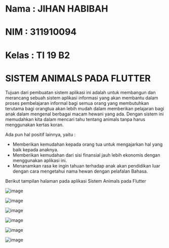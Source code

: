 # Nama : JIHAN HABIBAH
# NIM : 311910094
# Kelas : TI 19 B2

# SISTEM ANIMALS PADA FLUTTER

Tujuan dari pembuatan sistem aplikasi ini adalah untuk membangun dan merancang sebuah sistem aplikasi informasi yang akan membantu dalam proses pembelajaran informal bagi semua orang yang membutuhkan terutama bagi orangtua akan lebih mudah dalam memberikan pelajaran bagi anak dalam mengenal
berbagai macam hewani yang ada. Dengan sistem ini memudahkan kita dalam mencari tahu tentang animals tanpa harus menggunakan kertas koran.

Ada pun hal positif lainnya, yaitu : 
- Memberikan kemudahan kepada orang tua untuk mengajarkan hal yang baik kepada anaknya.
- Memberikan kemudahan dari sisi finansial jauh lebih ekonomis dengan menggunakan aplikasi ini. 
- Menanamkan rasa ke ingin tahuan terhadap anak akan pendidikan luar
dengan cara mengetahui nama hewan dengan pelafalan Bahasa.

Berikut tampilan halaman pada aplikasi Sistem Animals pada Flutter

![image](https://user-images.githubusercontent.com/81526294/177712699-7d6c9739-9054-4d3b-8b69-6c101fdd0eaf.png)

![image](https://user-images.githubusercontent.com/81526294/177712735-7fb4374e-45a8-476b-baf7-3442fcf79020.png)

![image](https://user-images.githubusercontent.com/81526294/177712758-3aebfc40-a522-43a0-ab68-522f35f12fc7.png)

![image](https://user-images.githubusercontent.com/81526294/177712777-672887d9-95f1-47f2-8717-b4257a925124.png)

![image](https://user-images.githubusercontent.com/81526294/177712796-a7a9d491-04ec-41cd-b544-34ab23638679.png)

![image](https://user-images.githubusercontent.com/81526294/177712814-02169f48-a251-41d0-8968-3adf87bb0218.png)

